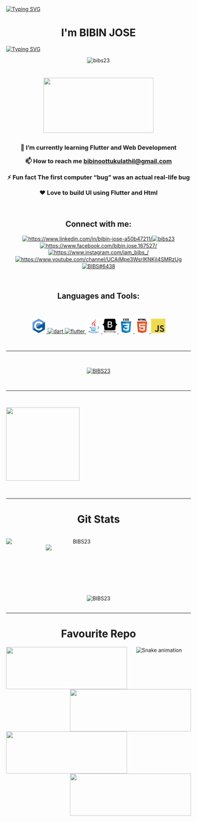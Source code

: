 
[![Typing SVG](https://readme-typing-svg.herokuapp.com?font=Audiowide&color=blue&center=true&size=36&width=1500&lines=Hello+World+👋;&duration=100)](https://git.io/typing-svg) 

<h1 align="center" >I'm BIBIN JOSE</h1>

[![Typing SVG](https://readme-typing-svg.herokuapp.com?font=Audiowide&color=63F749&center=true&size=24&width=1200&lines=Passionate+Developer;Studying+at+Sjcet+Palai...;&duration=3000)](https://git.io/typing-svg) 
<p align="center"> <img src="https://komarev.com/ghpvc/?username=bibs23&label=Profile%20views&color=0e75b6&style=flat" alt="bibs23" /> </p>

<h1 align = center>
<img src = "https://cdn.dribbble.com/users/1162077/screenshots/3848914/programmer.gif"
height = "150"
width = "300"/></h1>

<h3 align="center">

🌱 I’m currently learning Flutter  and Web Development
 <br>

📫 How to reach me bibinoottukulathil@gmail.com

⚡ Fun fact The first computer “bug” was an actual real-life bug

❤️ Love to build UI using Flutter and Html
</h3>
<br>


<h2 height=100 align="center">Connect with me:</h2>

<p align="center">
<a href="https://www.linkedin.com/in/bibin-jose-a50b47211/" target="blank"><img align="center" src="https://raw.githubusercontent.com/rahuldkjain/github-profile-readme-generator/master/src/images/icons/Social/linked-in-alt.svg" alt="https://www.linkedin.com/in/bibin-jose-a50b47211/" height="30" width="40" /></a><a href="https://codesandbox.com/bibs23" target="blank"><img align="center" src="https://raw.githubusercontent.com/rahuldkjain/github-profile-readme-generator/master/src/images/icons/Social/codesandbox.svg" alt="bibs23" height="30" width="40" /></a>
<a href="https://www.facebook.com/bibin.jose.167527" target="blank"><img align="center" src="https://raw.githubusercontent.com/rahuldkjain/github-profile-readme-generator/master/src/images/icons/Social/facebook.svg" alt="https://www.facebook.com/bibin.jose.167527/" height="30" width="40" /></a>
<a href="https://www.instagram.com/iam_bibs_/" target="blank"><img align="center" src="https://raw.githubusercontent.com/rahuldkjain/github-profile-readme-generator/master/src/images/icons/Social/instagram.svg" alt="https://www.instagram.com/iam_bibs_/" height="30" width="40" /></a>
<a href="https://www.youtube.com/channel/UCAiMpe3WsrIKNKjI4SMRzUg" target="blank"><img align="center" src="https://raw.githubusercontent.com/rahuldkjain/github-profile-readme-generator/master/src/images/icons/Social/youtube.svg" alt="https://www.youtube.com/channel/UCAiMpe3WsrIKNKjI4SMRzUg" height="30" width="40" /></a>
<a href="https://discord.com/channels/BIBS#6438" target="blank"><img align="center" src="https://raw.githubusercontent.com/rahuldkjain/github-profile-readme-generator/master/src/images/icons/Social/discord.svg" alt="BIBS#6438" height="30" width="40" /></a>
</p>
 <br>

<h2 align="center">Languages and Tools:</h2>
<br>
<p align="center"> <a href="https://www.cprogramming.com/" target="_blank" rel="noreferrer"> <img src="https://raw.githubusercontent.com/devicons/devicon/master/icons/c/c-original.svg" alt="c" width="40" height="40"/> </a> <a href="https://dart.dev" target="_blank" rel="noreferrer"> <img src="https://www.vectorlogo.zone/logos/dartlang/dartlang-icon.svg" alt="dart" width="40" height="40"/> </a> <a href="https://flutter.dev" target="_blank" rel="noreferrer"> <img src="https://www.vectorlogo.zone/logos/flutterio/flutterio-icon.svg" alt="flutter" width="40" height="40"/> </a> <a href="https://www.java.com" target="_blank" rel="noreferrer"> <img src="https://raw.githubusercontent.com/devicons/devicon/master/icons/java/java-original.svg" alt="java" width="40" height="40"/> </a><a href="https://getbootstrap.com" target="_blank" rel="noreferrer"> <img src="https://raw.githubusercontent.com/devicons/devicon/master/icons/bootstrap/bootstrap-plain-wordmark.svg" alt="bootstrap" width="40" height="40"/> </a> <a href="https://www.w3schools.com/css/" target="_blank" rel="noreferrer"> <img src="https://raw.githubusercontent.com/devicons/devicon/master/icons/css3/css3-original-wordmark.svg" alt="css3" width="40" height="40"/> </a> <a href="https://www.w3.org/html/" target="_blank" rel="noreferrer"> <img src="https://raw.githubusercontent.com/devicons/devicon/master/icons/html5/html5-original-wordmark.svg" alt="html5" width="40" height="40"/> </a> <a href="https://developer.mozilla.org/en-US/docs/Web/JavaScript" target="_blank" rel="noreferrer"> <img src="https://raw.githubusercontent.com/devicons/devicon/master/icons/javascript/javascript-original.svg" alt="javascript" width="40" height="40"/> </a> 

</p>
<br>

 <hr>
 <br>

<p align="center"> <a href="https://github.com/ryo-ma/github-profile-trophy"><img src="https://github-profile-trophy.vercel.app/?username=BIBS23&title=MultiLanguage,Commits,Stars,Repositories,Followers,PullRequest,Organizations&column=7&no-frame=true&no-bg=true&theme=algolia&row=2" alt="BIBS23" /></a> </p>
<br>

<div>

 <hr>


<p align="center">
<br>

<img  height=200 width=200  src="https://media.licdn.com/dms/image/C5622AQHIeTebaan3yQ/feedshare-shrink_800/0/1667914269404?e=1674086400&v=beta&t=H4WOo8DQaPWWIn-2Hx9rj7SFx27GjZxiuOoUGPpZz9s"></img>


</p>
<br>

<hr>

<h1 align="center">Git Stats</h1>

<p align=center>
  <div align=center>
  <br>
    <img align="left" width=396 src="https://github-readme-streak-stats.herokuapp.com/?user=BIBS23&theme=react&hide_border=true&bg_color=0D1117" alt="BIBS23" />
    <img align="right" width=396 src="https://github-readme-stats.vercel.app/api?username=BIBS23&show_icons=true&count_private=true&theme=react&border_color=61dafb&hide_border=true&count_private=true&show_icons=false" />
  </div>
  <br><br><br><br><br><br><br><br><br>
  <div align=center>
    <img align="center" src="https://github-readme-stats.vercel.app/api/top-langs?username=BIBS23&show_icons=true&count_private=true&langs_count=10&hide=ruby&locale=en&layout=compact&hide_border=true&theme=react" alt="BIBS23" />
  <br>
  <br>
 <hr>
 
 <h1 align="center">Favourite Repo</h1>
 
<div width="100%" align="center">
  <a align="left" href="https://github.com/BIBS23/Hotstar-Clone" title="Hotstar-Clone"><img align="left" height="115" width = "330" src="https://github-readme-stats.vercel.app/api/pin/?username=BIBS23&repo=Hotstar-Clone&theme=react&border_color=61dafb&border_radius=10"></a>
  <a align="right" href="https://github.com/BIBS23/Netflix" title="Force-Calculator"><img align="right" height="115" width = "330" src="https://github-readme-stats.vercel.app/api/pin/?username=BIBS23&repo=Netflix&theme=react&border_color=61dafb&border_radius=10"></a>
</div>
 
 <div width="100%" align="center">
  <a align="left" href="https://github.com/BIBS23/Expensify-MoneyManagementApp-using-Flutter-with-backend" title="Expensify"><img align="left" height="115" width = "330" src="https://github-readme-stats.vercel.app/api/pin/?username=BIBS23&repo=Expensify-MoneyManagementApp-using-Flutter-with-backend&theme=react&border_color=61dafb&border_radius=10"></a>
  <a align="right" href="https://github.com/BIBS23/Temperature-Converter" title="Temperature-Converter"><img align="right" height="115" width = "330" src="https://github-readme-stats.vercel.app/api/pin/?username=BIBS23&repo=Netflix&theme=react&border_color=61dafb&border_radius=10"></a>
</div>
 


![Snake animation](https://github.com/thepiyushmalhotra/thepiyushmalhotra/blob/output/github-contribution-grid-snake.svg)
